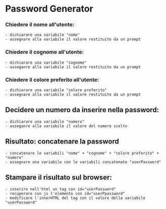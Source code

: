 # Password Generator

### Chiedere il nome all'utente:
    - dichiarare una variabile "nome"
    - assegnare alla variabile il valore restituito da un prompt

### Chiedere il cognome all'utente:
    - dichiarare una variabile "cognome"
    - asseganre alla variabile il valore restituito da un prompt

### Chiedere il colore preferito all'utente:
    - dichiarare una variabile "colore preferito"
    - assegnare alla variabile il valore restituito da un prompt

## Decidere un numero da inserire nella password:
    - dichiarare una variabile "numero"
    - asseganre alla variabile il valore del numero scelto

## Risultato: concatenare la password 
    - concatenare le variabili "nome" + "cognome" + "colore preferito" + "numero"
    - assegnare una variabile con le variabili concatenate "userPassword"

## Stampare il risultato sul browser:
    - inserire nell'html un tag con id="userPassword"
    - recuperare con js l'elemento con id="userPpassword"
    - modificare l'innerHTML del tag con il valore della variabile "userPassword"
